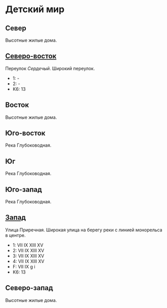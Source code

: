 # Детский мир

## Север

Высотные жилые дома.

## [Северо-восток](./590110.md)

Переулок *Сердечый*.
Широкий переулок.

* 1:    -
* 2:    -
* K6:   13

## Восток

Высотные жилые дома.

## Юго-восток

Река Глубоководная.

## Юг

Река Глубоководная.

## Юго-запад

Река Глубоководная.

## [Запад](./10545125.md)

Улица Приречная.
Широкая улица на берегу реки с линией монорельса в центре.

* 1:    VII IX  XIII    XV
* 2:    VII IX  XIII    XV
* 3:    VII IX  XIII    XV
* 4:    VII IX  XIII    XV
* F:    VII IX
        g   i
* K6:   13

## Северо-запад

Высотные жилые дома.
